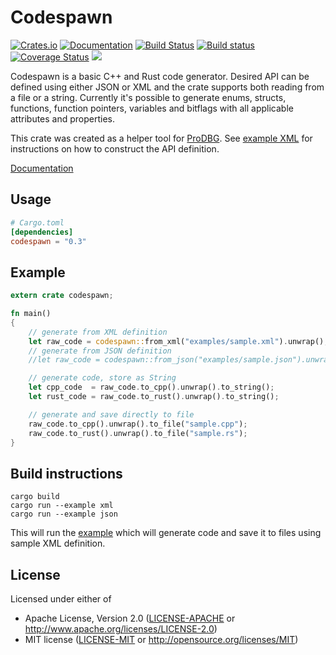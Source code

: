 Codespawn
=========

[![Crates.io](https://img.shields.io/crates/v/codespawn.svg)](https://crates.io/crates/codespawn)
[![Documentation](https://docs.rs/codespawn/badge.svg)](https://docs.rs/codespawn)
[![Build Status](https://travis-ci.org/kondrak/codespawn.svg)](https://travis-ci.org/kondrak/codespawn)
[![Build status](https://ci.appveyor.com/api/projects/status/3pw4g0n398qpud79?svg=true)](https://ci.appveyor.com/project/kondrak/codespawn)
[![Coverage Status](https://coveralls.io/repos/github/kondrak/codespawn/badge.svg?branch=master)](https://coveralls.io/github/kondrak/codespawn?branch=master)
![](https://img.shields.io/crates/l/json.svg)

Codespawn is a basic C++ and Rust code generator. Desired API can be defined using either JSON or XML and the crate supports both reading from a file or a string. Currently it's possible to generate enums, structs, functions, function pointers, variables and bitflags with all applicable attributes and properties.

This crate was created as a helper tool for [ProDBG](https://github.com/emoon/ProDBG). See [example XML](https://github.com/kondrak/codespawn/blob/master/examples/sample.xml) for instructions on how to construct the API definition.

[Documentation](https://docs.rs/codespawn)

Usage
-----
```toml
# Cargo.toml
[dependencies]
codespawn = "0.3"
```

Example
-------
```rust
extern crate codespawn;

fn main()
{
    // generate from XML definition
    let raw_code = codespawn::from_xml("examples/sample.xml").unwrap();
    // generate from JSON definition
    //let raw_code = codespawn::from_json("examples/sample.json").unwrap();

    // generate code, store as String
    let cpp_code  = raw_code.to_cpp().unwrap().to_string();
    let rust_code = raw_code.to_rust().unwrap().to_string();

    // generate and save directly to file
    raw_code.to_cpp().unwrap().to_file("sample.cpp");
    raw_code.to_rust().unwrap().to_file("sample.rs");
}
```

Build instructions
------------------

```
cargo build
cargo run --example xml
cargo run --example json
```

This will run the [example](https://github.com/kondrak/codespawn/blob/master/examples/xml.rs) which will generate code and save it to files using sample XML definition.

## License

Licensed under either of

 * Apache License, Version 2.0 ([LICENSE-APACHE](LICENSE-APACHE) or http://www.apache.org/licenses/LICENSE-2.0)
 * MIT license ([LICENSE-MIT](LICENSE-MIT) or http://opensource.org/licenses/MIT)
